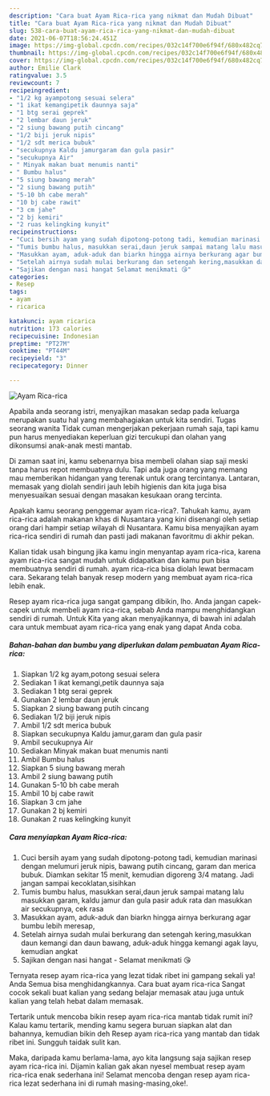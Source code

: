 ```yaml
---
description: "Cara buat Ayam Rica-rica yang nikmat dan Mudah Dibuat"
title: "Cara buat Ayam Rica-rica yang nikmat dan Mudah Dibuat"
slug: 538-cara-buat-ayam-rica-rica-yang-nikmat-dan-mudah-dibuat
date: 2021-06-07T18:56:24.451Z
image: https://img-global.cpcdn.com/recipes/032c14f700e6f94f/680x482cq70/ayam-rica-rica-foto-resep-utama.jpg
thumbnail: https://img-global.cpcdn.com/recipes/032c14f700e6f94f/680x482cq70/ayam-rica-rica-foto-resep-utama.jpg
cover: https://img-global.cpcdn.com/recipes/032c14f700e6f94f/680x482cq70/ayam-rica-rica-foto-resep-utama.jpg
author: Emilie Clark
ratingvalue: 3.5
reviewcount: 7
recipeingredient:
- "1/2 kg ayampotong sesuai selera"
- "1 ikat kemangipetik daunnya saja"
- "1 btg serai geprek"
- "2 lembar daun jeruk"
- "2 siung bawang putih cincang"
- "1/2 biji jeruk nipis"
- "1/2 sdt merica bubuk"
- "secukupnya Kaldu jamurgaram dan gula pasir"
- "secukupnya Air"
- " Minyak makan buat menumis nanti"
- " Bumbu halus"
- "5 siung bawang merah"
- "2 siung bawang putih"
- "5-10 bh cabe merah"
- "10 bj cabe rawit"
- "3 cm jahe"
- "2 bj kemiri"
- "2 ruas kelingking kunyit"
recipeinstructions:
- "Cuci bersih ayam yang sudah dipotong-potong tadi, kemudian marinasi dengan melumuri jeruk nipis, bawang putih cincang, garam dan merica bubuk. Diamkan sekitar 15 menit, kemudian digoreng 3/4 matang. Jadi jangan sampai kecoklatan,sisihkan"
- "Tumis bumbu halus, masukkan serai,daun jeruk sampai matang lalu masukkan garam, kaldu jamur dan gula pasir aduk rata dan masukkan air secukupnya, cek rasa"
- "Masukkan ayam, aduk-aduk dan biarkn hingga airnya berkurang agar bumbu lebih meresap,"
- "Setelah airnya sudah mulai berkurang dan setengah kering,masukkan daun kemangi dan daun bawang, aduk-aduk hingga kemangi agak layu, kemudian angkat"
- "Sajikan dengan nasi hangat Selamat menikmati 😘"
categories:
- Resep
tags:
- ayam
- ricarica

katakunci: ayam ricarica 
nutrition: 173 calories
recipecuisine: Indonesian
preptime: "PT27M"
cooktime: "PT44M"
recipeyield: "3"
recipecategory: Dinner

---
```



![Ayam Rica-rica](https://img-global.cpcdn.com/recipes/032c14f700e6f94f/680x482cq70/ayam-rica-rica-foto-resep-utama.jpg)

Apabila anda seorang istri, menyajikan masakan sedap pada keluarga merupakan suatu hal yang membahagiakan untuk kita sendiri. Tugas seorang  wanita Tidak cuman mengerjakan pekerjaan rumah saja, tapi kamu pun harus menyediakan keperluan gizi tercukupi dan olahan yang dikonsumsi anak-anak mesti mantab.

Di zaman  saat ini, kamu sebenarnya bisa membeli olahan siap saji meski tanpa harus repot membuatnya dulu. Tapi ada juga orang yang memang mau memberikan hidangan yang terenak untuk orang tercintanya. Lantaran, memasak yang diolah sendiri jauh lebih higienis dan kita juga bisa menyesuaikan sesuai dengan masakan kesukaan orang tercinta. 



Apakah kamu seorang penggemar ayam rica-rica?. Tahukah kamu, ayam rica-rica adalah makanan khas di Nusantara yang kini disenangi oleh setiap orang dari hampir setiap wilayah di Nusantara. Kamu bisa menyajikan ayam rica-rica sendiri di rumah dan pasti jadi makanan favoritmu di akhir pekan.

Kalian tidak usah bingung jika kamu ingin menyantap ayam rica-rica, karena ayam rica-rica sangat mudah untuk didapatkan dan kamu pun bisa membuatnya sendiri di rumah. ayam rica-rica bisa diolah lewat bermacam cara. Sekarang telah banyak resep modern yang membuat ayam rica-rica lebih enak.

Resep ayam rica-rica juga sangat gampang dibikin, lho. Anda jangan capek-capek untuk membeli ayam rica-rica, sebab Anda mampu menghidangkan sendiri di rumah. Untuk Kita yang akan menyajikannya, di bawah ini adalah cara untuk membuat ayam rica-rica yang enak yang dapat Anda coba.

<!--inarticleads1-->

##### Bahan-bahan dan bumbu yang diperlukan dalam pembuatan Ayam Rica-rica:

1. Siapkan 1/2 kg ayam,potong sesuai selera
1. Sediakan 1 ikat kemangi,petik daunnya saja
1. Sediakan 1 btg serai geprek
1. Gunakan 2 lembar daun jeruk
1. Siapkan 2 siung bawang putih cincang
1. Sediakan 1/2 biji jeruk nipis
1. Ambil 1/2 sdt merica bubuk
1. Siapkan secukupnya Kaldu jamur,garam dan gula pasir
1. Ambil secukupnya Air
1. Sediakan  Minyak makan buat menumis nanti
1. Ambil  Bumbu halus
1. Siapkan 5 siung bawang merah
1. Ambil 2 siung bawang putih
1. Gunakan 5-10 bh cabe merah
1. Ambil 10 bj cabe rawit
1. Siapkan 3 cm jahe
1. Gunakan 2 bj kemiri
1. Gunakan 2 ruas kelingking kunyit




<!--inarticleads2-->

##### Cara menyiapkan Ayam Rica-rica:

1. Cuci bersih ayam yang sudah dipotong-potong tadi, kemudian marinasi dengan melumuri jeruk nipis, bawang putih cincang, garam dan merica bubuk. Diamkan sekitar 15 menit, kemudian digoreng 3/4 matang. Jadi jangan sampai kecoklatan,sisihkan
1. Tumis bumbu halus, masukkan serai,daun jeruk sampai matang lalu masukkan garam, kaldu jamur dan gula pasir aduk rata dan masukkan air secukupnya, cek rasa
1. Masukkan ayam, aduk-aduk dan biarkn hingga airnya berkurang agar bumbu lebih meresap,
1. Setelah airnya sudah mulai berkurang dan setengah kering,masukkan daun kemangi dan daun bawang, aduk-aduk hingga kemangi agak layu, kemudian angkat
1. Sajikan dengan nasi hangat - Selamat menikmati 😘




Ternyata resep ayam rica-rica yang lezat tidak ribet ini gampang sekali ya! Anda Semua bisa menghidangkannya. Cara buat ayam rica-rica Sangat cocok sekali buat kalian yang sedang belajar memasak atau juga untuk kalian yang telah hebat dalam memasak.

Tertarik untuk mencoba bikin resep ayam rica-rica mantab tidak rumit ini? Kalau kamu tertarik, mending kamu segera buruan siapkan alat dan bahannya, kemudian bikin deh Resep ayam rica-rica yang mantab dan tidak ribet ini. Sungguh taidak sulit kan. 

Maka, daripada kamu berlama-lama, ayo kita langsung saja sajikan resep ayam rica-rica ini. Dijamin kalian gak akan nyesel membuat resep ayam rica-rica enak sederhana ini! Selamat mencoba dengan resep ayam rica-rica lezat sederhana ini di rumah masing-masing,oke!.

